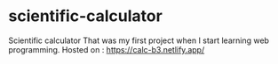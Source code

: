 # scientific-calculator
Scientific calculator
That was my first project when I start learning web programming.
Hosted on : https://calc-b3.netlify.app/
